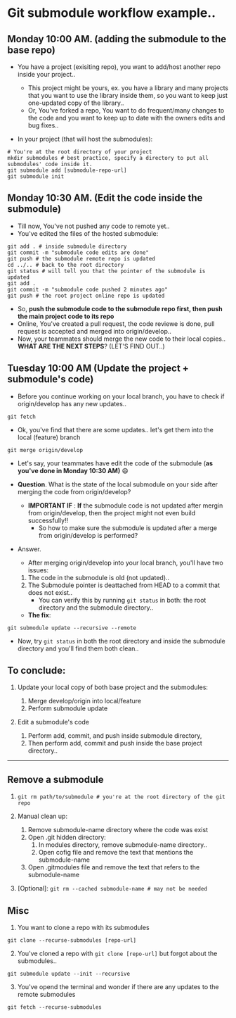 # Git submodule workflow example..

## Monday 10:00 AM. (adding the submodule to the base repo)

- You have a project (exisiting repo), you want to add/host another repo inside your project.. 
    - This project might be yours, ex. you have a library and many projects that you want to use the library inside them, so you want to keep just one-updated copy of the library..
    - Or, You've forked a repo, You want to do frequent/many changes to the code and you want to keep up to date with the owners edits and bug fixes..

- In your project (that will host the submodules):

```
# You're at the root directory of your project
mkdir submodules # best practice, specify a directory to put all submodules' code inside it.
git submodule add [submodule-repo-url]
git submodule init
```

## Monday 10:30 AM. (Edit the code inside the submodule)

- Till now, You've not pushed any code to remote yet..
- You've edited the files of the hosted submodule:

```
git add . # inside submodule directory
git commit -m "submodule code edits are done"
git push # the submodule remote repo is updated
cd ../.. # back to the root directory
git status # will tell you that the pointer of the submodule is updated
git add .
git commit -m "submodule code pushed 2 minutes ago"
git push # the root project online repo is updated
```

- So, **push the submodule code to the submodule repo first, then push the main project code to its repo**
- Online, You've created a pull request, the code reviewe is done, pull request is accepted and merged into origin/develop.. 
- Now, your teammates should merge the new code to their local copies.. **WHAT ARE THE NEXT STEPS**? (LET'S FIND OUT..)

## Tuesday 10:00 AM (Update the project + submodule's code)

- Before you continue working on your local branch, you have to check if origin/develop has any new updates.. 

```
git fetch
```

- Ok, you've find that there are some updates.. let's get them into the local (feature) branch

```
git merge origin/develop
```

- Let's say, your teammates have edit the code of the submodule (**as you've done in Monday 10:30 AM)** :smile:
- **Question**. What is the state of the local submodule on your side after merging the code from origin/develop?
    - **IMPORTANT IF** : **If** the submodule code is not updated after mergin from origin/develop, then the project might not even build successfully!!
        - So how to make sure the submodule is updated after a merge from origin/develop is performed?

- Answer. 
    - After merging origin/develop into your local branch, you'll have two issues: 
    1. The code in the submodule is old (not updated)..
    2. The Submodule pointer is deattached from HEAD to a commit that does not exist..
        - You can verify this by running `git status` in both: the root directory and the submodule directory.. 

    - **The fix**:

```
git submodule update --recursive --remote 
```

- Now, try `git status` in both the root directory and inside the submodule directory and you'll find them both clean..


## To conclude:

1. Update your local copy of both base project and the submodules: 
   1. Merge develop/origin into local/feature
   2. Perform submodule update
  
2. Edit a submodule's code
    1. Perform add, commit, and push inside submodule directory, 
    2. Then perform add, commit and push inside the base project directory..

---

## Remove a submodule

1. `git rm path/to/submodule # you're at the root directory of the git repo`

2. Manual clean up:
    1. Remove submodule-name directory where the code was exist
    2. Open .git hidden directory:
        1. In modules directory, remove submodule-name directory..
        2. Open cofig file and remove the text that mentions the submodule-name
    3. Open .gitmodules file and remove the text that refers to the submodule-name

3. [Optional]: `git rm --cached submodule-name # may not be needed`


## Misc

1. You want to clone a repo with its submodules

```
git clone --recurse-submodules [repo-url]
```

2. You've cloned a repo with `git clone [repo-url]` but forgot about the submodules..

```
git submodule update --init --recursive
```

3. You've opend the terminal and wonder if there are any updates to the remote submodules 

```
git fetch --recurse-submodules
```
